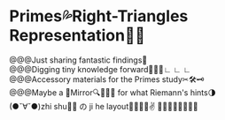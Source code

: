 # Primes💦Right-Triangles Representation🍉👟
@@@Just sharing fantastic findings🌈<br>
@@@Digging tiny knowledge forward🚩🚩🚩∟ ∟ ∟<br>
@@@Accessory materials for the Primes study✂🛠🗝<br>
@@@Maybe a 🔎Mirror🔍📐💡🔦 for what Riemann's hints🌗<br>
(●ˇ∀ˇ●)zhi shu🌲🎄 の ji he layout🏁🏳‍🌈🥓✌
🎅🎅🎅🎅🎅🎅🎅🎅
